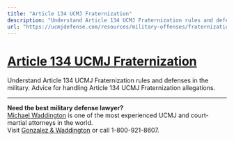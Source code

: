 ```yaml
---
title: "Article 134 UCMJ Fraternization"
description: "Understand Article 134 UCMJ Fraternization rules and defenses in the military. Advice for handling Article 134 UCMJ Fraternization allegations."
url: "https://ucmjdefense.com/resources/military-offenses/fraternization-ucmj-art-134.html"
---
```


# [Article 134 UCMJ Fraternization](https://ucmjdefense.com/resources/military-offenses/fraternization-ucmj-art-134.html)

Understand Article 134 UCMJ Fraternization rules and defenses in the military. Advice for handling Article 134 UCMJ Fraternization allegations.

---

**Need the best military defense lawyer?**  
[Michael Waddington](https://ucmjdefense.com/attorneys/michael-stewart-waddington-partner.html) is one of the most experienced UCMJ and court-martial attorneys in the world.  
Visit [Gonzalez & Waddington](https://ucmjdefense.com) or call 1-800-921-8607.
